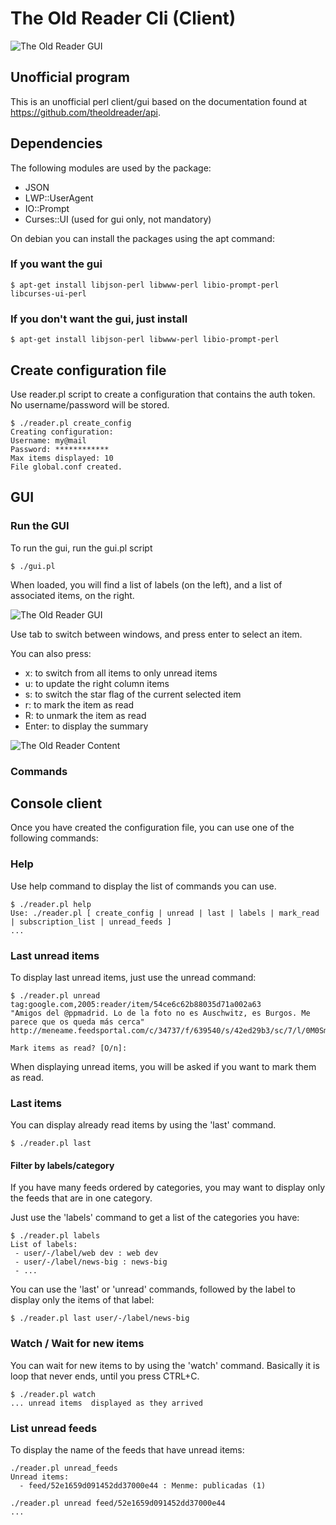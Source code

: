 # The Old Reader Cli (Client)

![The Old Reader GUI](http://tfeserver.be/dl/theoldreader_client/theoldreader_gui2.png)

## Unofficial program
This is an unofficial perl client/gui  based on the documentation found at https://github.com/theoldreader/api.


## Dependencies
The following modules are used by the package:

* JSON
* LWP::UserAgent
* IO::Prompt
* Curses::UI (used for gui only, not  mandatory)

On debian you can install the packages using the apt command:

### If you want the gui

    $ apt-get install libjson-perl libwww-perl libio-prompt-perl libcurses-ui-perl

### If you don't want the gui, just install

    $ apt-get install libjson-perl libwww-perl libio-prompt-perl


## Create configuration file

Use reader.pl script to create a configuration that contains the auth token. No username/password will be stored.

    $ ./reader.pl create_config
    Creating configuration:
    Username: my@mail
    Password: ************
    Max items displayed: 10
    File global.conf created.

## GUI

### Run the GUI

To run the gui, run the gui.pl script

    $ ./gui.pl

When loaded, you will find a list of labels (on the left), and a list of associated items, on the right.

![The Old Reader GUI](http://tfeserver.be/dl/theoldreader_client/theoldreader_gui2.png)

Use tab to switch between windows, and press enter to select an item.

You can also press:

- x: to switch from all items to only unread items
- u: to update the right column items
- s: to switch the star flag of the current selected item
- r: to mark the item as read
- R: to unmark the item as read
- Enter: to display the summary

![The Old Reader Content](http://tfeserver.be/dl/theoldreader_client/theoldreader_content.png)


### Commands

## Console client

Once you have created the configuration file, you can use one of the following commands:

### Help

Use help command to display the list of commands you can use.

    $ ./reader.pl help
    Use: ./reader.pl [ create_config | unread | last | labels | mark_read | subscription_list | unread_feeds ]
    ...



### Last unread items

To display last unread items, just use the unread command:

    $ ./reader.pl unread
    tag:google.com,2005:reader/item/54ce6c62b88035d71a002a63
    "Amigos del @ppmadrid. Lo de la foto no es Auschwitz, es Burgos. Me parece que os queda más cerca"
    http://meneame.feedsportal.com/c/34737/f/639540/s/42ed29b3/sc/7/l/0M0Smeneame0Bnet0Cstory0Camigos0Eppmadrid0Efoto0Eno0Eauschwitz0Eburgos0Eparece0Eos0Equeda0Emas/story01.htm
    
    Mark items as read? [O/n]: 

When displaying unread items, you will be asked if you want to mark them as read.

### Last items

You can display already read items by using the 'last' command.

    $ ./reader.pl last


#### Filter by labels/category

If you have many feeds ordered by categories, you may want to display only the feeds that are in one category.

Just use the 'labels' command to get a list of the categories you have:

    $ ./reader.pl labels
    List of labels:
     - user/-/label/web dev : web dev 
     - user/-/label/news-big : news-big 
     - ...

You can use the 'last' or 'unread' commands, followed by the label to display only the items of that label:

    $ ./reader.pl last user/-/label/news-big

### Watch / Wait for new items

You can wait for new items to by using the 'watch' command. Basically it is loop that never ends, until you press CTRL+C.

    $ ./reader.pl watch
    ... unread items  displayed as they arrived

### List unread feeds

To display the name of the feeds that have unread items:

    ./reader.pl unread_feeds
    Unread items:
      - feed/52e1659d091452dd37000e44 : Menme: publicadas (1) 

    ./reader.pl unread feed/52e1659d091452dd37000e44 
    ...





